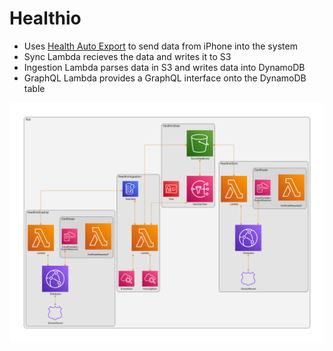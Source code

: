 # Healthio

- Uses [Health Auto Export](https://apps.apple.com/us/app/health-auto-export-json-csv/id1115567069) to send data from iPhone into the system
- Sync Lambda recieves the data and writes it to S3
- Ingestion Lambda parses data in S3 and writes data into DynamoDB
- GraphQL Lambda provides a GraphQL interface onto the DynamoDB table

![](./packages/cdk/diagram.png)
